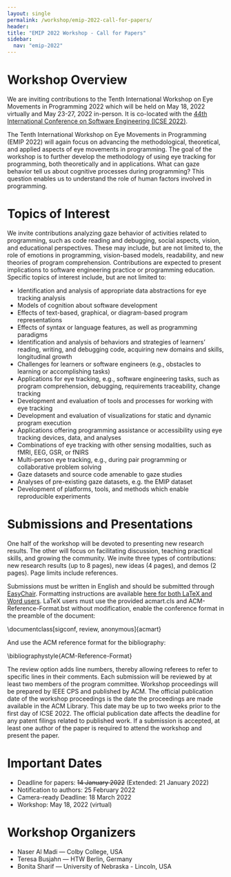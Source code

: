 ```yaml
---
layout: single
permalink: /workshop/emip-2022-call-for-papers/
header:
title: "EMIP 2022 Workshop - Call for Papers"
sidebar:
  nav: "emip-2022"
---
```

# Workshop Overview
We are inviting contributions to the Tenth International Workshop on Eye Movements in Programming 2022 which will be held on May 18, 2022 virtually and May 23-27, 2022 in-person. It is co-located with the [44th International Conference on Software Engineering (ICSE 2022)](https://conf.researchr.org/home/icse-2022).

The Tenth International Workshop on Eye Movements in Programming (EMIP 2022) will again focus on advancing the methodological, theoretical, and applied aspects of eye movements in programming. The goal of the workshop is to further develop the methodology of using eye tracking for programming, both theoretically and in applications. What can gaze behavior tell us about cognitive processes during programming? This question enables us to understand the role of human factors involved in programming.

# Topics of Interest
We invite contributions analyzing gaze behavior of activities related to programming, such as code reading and debugging, social aspects, vision, and educational perspectives. These may include, but are not limited to, the role of emotions in programming, vision-based models, readability, and new theories of program comprehension. Contributions are expected to present implications to software engineering practice or programming education. Specific topics of interest include, but are not limited to:

- Identification and analysis of appropriate data abstractions for eye tracking analysis
- Models of cognition about software development
- Effects of text-based, graphical, or diagram-based program representations
- Effects of syntax or language features, as well as programming paradigms
- Identification and analysis of behaviors and strategies of learners’ reading, writing, and debugging code, acquiring new domains and skills, longitudinal growth
- Challenges for learners or software engineers (e.g., obstacles to learning or accomplishing tasks)
- Applications for eye tracking, e.g., software engineering tasks, such as program comprehension, debugging, requirements traceability, change tracking
- Development and evaluation of tools and processes for working with eye tracking
- Development and evaluation of visualizations for static and dynamic program execution
- Applications offering programming assistance or accessibility using eye tracking devices, data, and analyses
- Combinations of eye tracking with other sensing modalities, such as fMRI, EEG, GSR, or fNIRS
- Multi-person eye tracking, e.g., during pair programming or collaborative problem solving
- Gaze datasets and source code amenable to gaze studies
- Analyses of pre-existing gaze datasets, e.g. the EMIP dataset
- Development of platforms, tools, and methods which enable reproducible experiments

# Submissions and Presentations
One half of the workshop will be devoted to presenting new research results. The other will focus on facilitating discussion, teaching practical skills, and growing the community. We invite three types of contributions: new research results (up to 8 pages), new ideas (4 pages), and demos (2 pages). Page limits include references.

Submissions must be written in English and should be submitted through [EasyChair](https://easychair.org/conferences/?conf=emip2022). Formatting instructions are available [here for both LaTeX and Word users](https://www.acm.org/publications/proceedings-template). LaTeX users must use the provided acmart.cls and ACM-Reference-Format.bst without modification, enable the conference format in the preamble of the document:

\documentclass[sigconf, review, anonymous]{acmart}

And use the ACM reference format for the bibliography:

\bibliographystyle{ACM-Reference-Format}

The review option adds line numbers, thereby allowing referees to refer to specific lines in their comments. Each submission will be reviewed by at least two members of the program committee. Workshop proceedings will be prepared by IEEE CPS and published by ACM. The official publication date of the workshop proceedings is the date the proceedings are made available in the ACM Library. This date may be up to two weeks prior to the first day of ICSE 2022. The official publication date affects the deadline for any patent filings related to published work. If a submission is accepted, at least one author of the paper is required to attend the workshop and present the paper.

# Important Dates
- Deadline for papers: <strike>14 January 2022</strike> (Extended: 21 January 2022)
- Notification to authors: 25 February 2022
- Camera-ready Deadline: 18 March 2022
- Workshop: May 18, 2022 (virtual)

# Workshop Organizers
- Naser Al Madi — Colby College, USA
- Teresa Busjahn — HTW Berlin, Germany
- Bonita Sharif — University of Nebraska - Lincoln, USA
